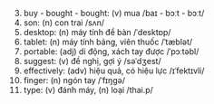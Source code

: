 3. buy \- bought \- bought: (v) mua /baɪ \- bɔːt \- bɔːt/
4. son: (n) con trai /sʌn/
5. desktop: (n) máy tính để bàn /ˈdesktɒp/
6. tablet: (n) máy tính bảng, viên thuốc /ˈtæblət/
7. portable: (adj) di động, xách tay được /ˈpɔːtəbl/
8. suggest: (v) đề nghị, gợi ý /səˈdʒest/
9. effectively: (adv) hiệu quả, có hiệu lực /ɪˈfektɪvli/
13. finger: (n) ngón tay /ˈfɪŋɡə/
19. type: (v) đánh máy, (n) loại /thai.p/